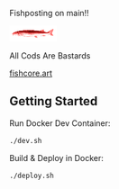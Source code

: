 Fishposting on main!!  

![fishe](https://github.com/wastedbitch/fishy/blob/main/fish.gif)  

All Cods Are Bastards  

[fishcore.art](https://fishcore.art)

## Getting Started

Run Docker Dev Container:
```bash
./dev.sh
```

Build & Deploy in Docker:
```bash
./deploy.sh
```